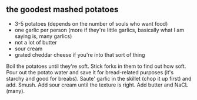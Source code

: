 the goodest mashed potatoes
---------------------------

+ 3-5 potatoes (depends on the number of souls who want food)
+ one garlic per person (more if they're little garlics, basically what I am saying is, many garlics)
+ not a lot of butter
+ sour cream
+ grated cheddar cheese if you're into that sort of thing

Boil the potatoes until they're soft. Stick forks in them to find out how soft. Pour out the potato water and save it for bread-related purposes (it's starchy and good for breabs). Saute' garlic in the skillet (chop it up first) and add. Smush. Add sour cream until the texture is right. Add butter and NaCL (many).

